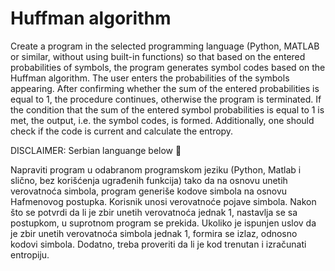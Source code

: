 # Huffman algorithm 

Create a program in the selected programming language (Python, MATLAB or similar, without using built-in functions) so that based on the entered probabilities of symbols, the program generates symbol codes based on the Huffman algorithm. The user enters the probabilities of the symbols appearing. After confirming whether the sum of the entered probabilities is equal to 1, the procedure continues, otherwise the program is terminated. If the condition that the sum of the entered symbol probabilities is equal to 1 is met, the output, i.e. the symbol codes, is formed. Additionally, one should check if the code is current and calculate the entropy. 


DISCLAIMER: Serbian languange below 🔽

Napraviti program u odabranom programskom jeziku (Python, Matlab i slično, bez korišćenja ugrađenih funkcija) tako da na osnovu unetih verovatnoća simbola, program generiše kodove simbola na osnovu Hafmenovog postupka. Korisnik unosi verovatnoće pojave simbola. Nakon što se potvrdi da li je zbir unetih verovatnoća jednak 1, nastavlja se sa postupkom, u suprotnom program se prekida. Ukoliko je ispunjen uslov da je zbir unetih verovatnoća simbola jednak 1,  formira se izlaz, odnosno kodovi simbola. Dodatno, treba proveriti da li je kod trenutan i izračunati entropiju.



